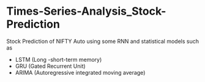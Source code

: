 # Times-Series-Analysis_Stock-Prediction
Stock Prediction of NIFTY Auto using some RNN and statistical models such as 
- LSTM (Long -short-term memory) 
- GRU (Gated Recurrent Unit)
- ARIMA (Autoregressive integrated moving average)
